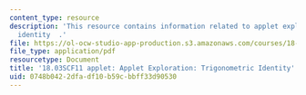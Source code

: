 ```yaml
---
content_type: resource
description: 'This resource contains information related to applet exploration: trigonometric
  identity  .'
file: https://ol-ocw-studio-app-production.s3.amazonaws.com/courses/18-03sc-differential-equations-fall-2011/0748b0422dfadf10b59cbbff33d90530_MIT18_03SCF11_s7_3bappl.pdf
file_type: application/pdf
resourcetype: Document
title: '18.03SCF11 applet: Applet Exploration: Trigonometric Identity'
uid: 0748b042-2dfa-df10-b59c-bbff33d90530
---
```

